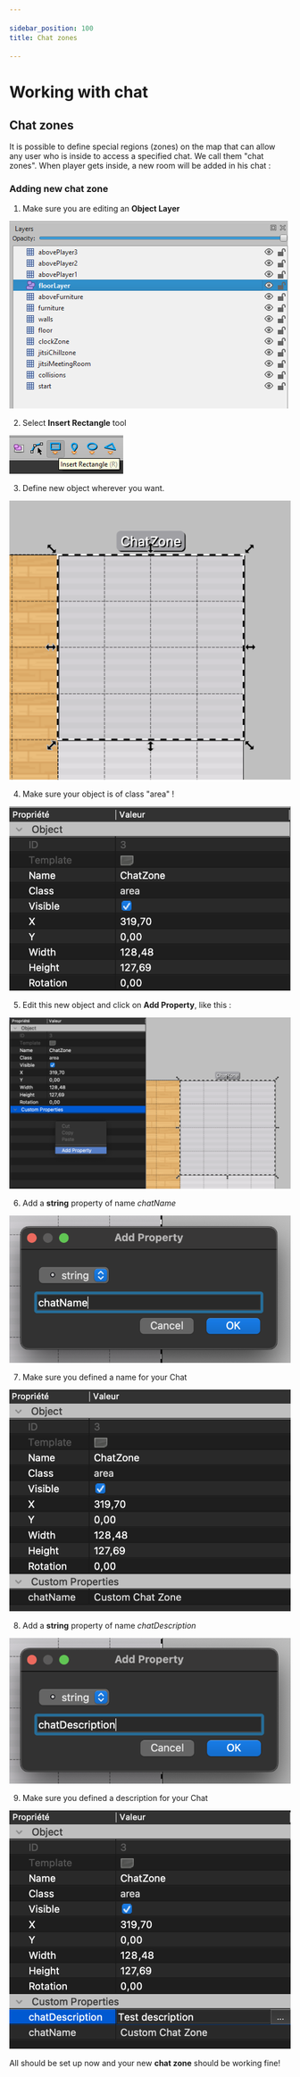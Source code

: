 ```yaml
---

sidebar_position: 100
title: Chat zones

---
```


# Working with chat

## Chat zones

It is possible to define special regions (zones) on the map that can allow any user who is inside to access a specified chat. We call them "chat zones". When player gets inside, a new room will be added in his chat :

<ReactPlayer width="100%" loop={true} playing controls url='/docs/map-building/images/chat/zones/0_chat_zones.mp4' />

### Adding new **chat zone**

1. Make sure you are editing an **Object Layer**

![Object Layer](../images/camera/1_object_layer.png)

2. Select **Insert Rectangle** tool

![Rectangle Zone](../images/camera/2_rectangle_zone.png)

3. Define new object wherever you want.

![Define new zone](../images/chat/zones/3_define_new_zone.png)

4. Make sure your object is of class "area" !

![Define new zone](../images/chat/zones/4_add_zone_type.png)

5. Edit this new object and click on **Add Property**, like this :

![Define new zone](../images/chat/zones/5_click_add_property.png)

6. Add a **string** property of name *chatName*

![Define new zone](../images/chat/zones/6_add_chatName_prop.png)

7. Make sure you defined a name for your Chat

![Define new zone](../images/chat/zones/7_make_sure_prop_defined.png)

8. Add a **string** property of name *chatDescription*

![Define new zone](../images/chat/zones/8_add_chatDescription_prop.png)

9. Make sure you defined a description for your Chat

![Define new zone](../images/chat/zones/9_make_sure_prop_defined.png)

All should be set up now and your new **chat zone** should be working fine!